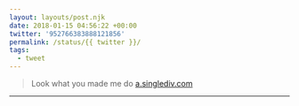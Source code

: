 ```yaml
---
layout: layouts/post.njk
date: 2018-01-15 04:56:22 +00:00
twitter: '952766383888121856'
permalink: /status/{{ twitter }}/
tags: 
  - tweet
---
```


> Look what you made me do [a.singlediv.com](https://a.singlediv.com)

---
